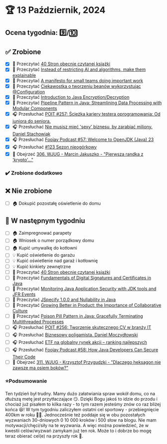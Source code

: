 # 🏆 13 Październik, 2024

## Ocena tygodnia: 9️⃣/🔟

## ✅ Zrobione
- [x] 📗 Przeczytać [40 Stron obecnie czytanej książki](https://github.com/BartoszDabek/bdabek.pl/blob/master/miscellaneous/books.md)
- [x] 📗 Przeczytać [Instead of restricting AI and algorithms, make them explainable](https://martinfowler.com/articles/2024-restrict-algorithm.html)
- [x] 📗 Przeczytać [A manifesto for small teams doing important work](https://seths.blog/2016/02/a-manifesto-for-small-teams-doing-important-work/)
- [x] 📗 Przeczytać [Ciekawostka o tworzeniu beanów wykorzystując @Configuration](https://cezarysanecki.pl/2024/08/13/ciekawostka-o-tworzeniu-beanow-wykorzystujac-configuration/)
- [x] 📗 Przeczytać [Introduction to Java Encryption/Decryption](https://dev.java/learn/security/intro/)
- [x] 📗 Przeczytać [Pipeline Pattern in Java: Streamlining Data Processing with Modular Components](https://java-design-patterns.com/patterns/pipeline/)
- [x] 🎧 Przesłuchać [POIT #257: Ścieżka kariery testera oprogramowania: Od juniora do seniora.](https://porozmawiajmyoit.pl/poit-257-sciezka-kariery-testera-oprogramowania-od-juniora-do-seniora/)
- [x] 🎧 Przesłuchać [Nie musisz mieć 'sexy' biznesu, by zarabiać miliony. Daniel Stachowiak](https://youtu.be/JxOsQ5nLilY)
- [x] 🎧 Przesłuchać [Foojay Podcast #57: Welcome to OpenJDK (Java) 23](https://foojay.io/today/foojay-podcast-57/)
- [x] 🎧 Przesłuchać [#123 Sezon nieogórkowy](https://patoarchitekci.io/123/)
- [x] 🎥 Obejrzeć [306. WJUG - Marcin Jakuszko - "Pierwsza randka z ‘krypto'..."](https://youtu.be/OW_iTAiTY4s)

### ✔️ Zrobione dodatkowo

## ❌ Nie zrobione
- [ ] 🏠 Dokupić pozostałę oświetlenie do domu

## 📝 W następnym tygodniu
- [ ] 🏠 Zaimpregnować parapety
- [ ] 🏠 Wniosek o numer porządkowy domu
- [ ] 🏠 Kupić umywalkę do kotłowni
- [ ] 💡 Kupić oświetlenie do garażu
- [ ] 💡 Kupić oświetlenie nad garaż i kotłownię
- [ ] 💡 Kupić kinkiety zewnętrzne
- [ ] 📗 Przeczytać [40 Stron obecnie czytanej książki](https://github.com/BartoszDabek/bdabek.pl/blob/master/miscellaneous/books.md)
- [ ] 📗 Przeczytać [Fundamentals of Digital Signatures and Certificates in Java](https://dev.java/learn/security/digital-signature/)
- [ ] 📗 Przeczytać [Monitoring Java Application Security with JDK tools and JFR Events](https://dev.java/learn/security/monitor/)
- [ ] 📗 Przeczytać [JSpecify 1.0.0 and Nullability in Java](https://www.infoq.com/news/2024/08/jspecify-java-nullability/)
- [ ] 📗 Przeczytać [Growing Better in Product: the Importance of Collaborative Culture](https://product.hubspot.com/blog/grow-better-product)
- [ ] 📗 Przeczytać [Poison Pill Pattern in Java: Gracefully Terminating Multithreaded Processes](https://java-design-patterns.com/patterns/poison-pill/)
- [ ] 🎧 Przesłuchać [POIT #256: Tworzenie skutecznego CV w branży IT](https://porozmawiajmyoit.pl/poit-256-tworzenie-skutecznego-cv-w-branzy-it/)
- [ ] 🎧 Przesłuchać [Biznesowy poligamista. Daniel Moczydłowski](https://youtu.be/_R53rg7HfxE)
- [ ] 🎧 Przesłuchać [ETF na globalny rynek akcji – ranking najlepszych](https://inwestomat.eu/etf-na-globalny-rynek-akcji-ranking-najlepszych/)
- [ ] 🎧 Przesłuchać [Foojay Podcast #58: How Java Developers Can Secure Their Code](https://foojay.io/today/foojay-podcast-58-how-java-developers-can-secure-their-code/)
- [ ] 🎥 Obejrzeć [311. WJUG - Krzysztof Przygudzki - "Dlaczego heksagon nie zawsze ma osiem boków?"](https://youtu.be/ctCExnN2Myo)

### ⭐Podsumowanie
Ten tydzień był trudny. Mamy dużo załatwiania spraw wokół domu, co na dłuższą metę jest przytłaczające 😏. Dzięki Bogu jakoś to idzie do przodu i chociaż już pisałem to kilka razy - to tym razem jesteśmy znów co raz bliżej końca 😆! W tym tygodniu zaliczyłem ostatni cel sportowy - przebiegnięcie 400km w roku 🏃👏. Jednocześnie też poddaje się w obu pozostałych wyzwaniach 30-dniowych 0 10 000 kroków i 500 słow na blogu. Nie mam motywacji/chęci/siły na te wyzwania. A więc można powiedzieć, że w kwestii celów/wyzwań zamykam już ten rok. Może to i dobrze bo mogę teraz obierać cel(e) na przyszły rok 🤔.
